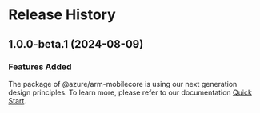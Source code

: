 # Release History
    
## 1.0.0-beta.1 (2024-08-09)

### Features Added

The package of @azure/arm-mobilecore is using our next generation design principles. To learn more, please refer to our documentation [Quick Start](https://aka.ms/azsdk/js/mgmt/quickstart).
